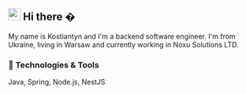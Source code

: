 ## <img src="https://raw.githubusercontent.com/extremecodetv/extremecodetv/master/wave.gif" width="25px"> Hi there �

My name is Kostiantyn and I'm a backend software engineer. I'm from Ukraine, living in Warsaw and currently working in Noxu Solutions LTD.

### 🔧 Technologies & Tools

Java, Spring, Node.js, NestJS

